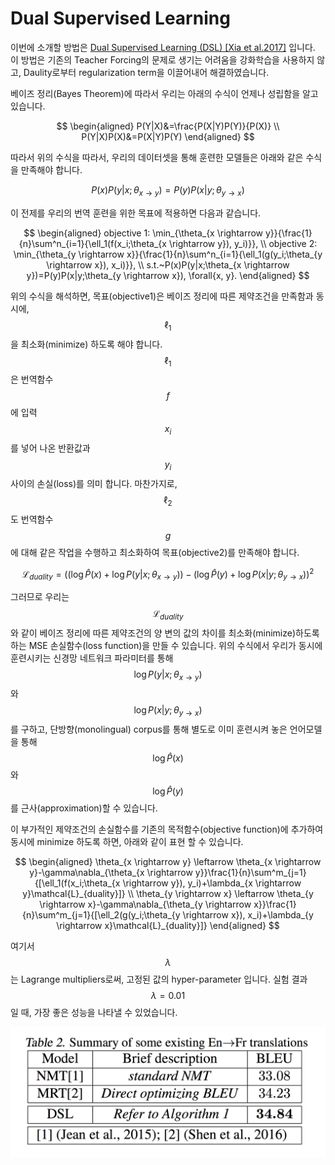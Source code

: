 # Dual Supervised Learning

이번에 소개할 방법은 [Dual Supervised Learning \(DSL\) \[Xia et al.2017\]](https://arxiv.org/pdf/1707.00415.pdf) 입니다. 이 방법은 기존의 Teacher Forcing의 문제로 생기는 어려움을 강화학습을 사용하지 않고, Daulity로부터 regularization term을 이끌어내어 해결하였습니다.

베이즈 정리\(Bayes Theorem\)에 따라서 우리는 아래의 수식이 언제나 성립함을 알고 있습니다.


$$
\begin{aligned}
P(Y|X)&=\frac{P(X|Y)P(Y)}{P(X)} \\
P(Y|X)P(X)&=P(X|Y)P(Y)
\end{aligned}
$$


따라서 위의 수식을 따라서, 우리의 데이터셋을 통해 훈련한 모델들은 아래와 같은 수식을 만족해야 합니다.


$$
P(x)P(y|x;\theta_{x \rightarrow y})=P(y)P(x|y;\theta_{y \rightarrow x})
$$


이 전제를 우리의 번역 훈련을 위한 목표에 적용하면 다음과 같습니다.


$$
\begin{aligned}
objective 1: \min_{\theta_{x \rightarrow y}}{\frac{1}{n}\sum^n_{i=1}{\ell_1(f(x_i;\theta_{x \rightarrow y}), y_i)}}, \\
objective 2: \min_{\theta_{y \rightarrow x}}{\frac{1}{n}\sum^n_{i=1}{\ell_1(g(y_i;\theta_{y \rightarrow x}), x_i)}}, \\
s.t.~P(x)P(y|x;\theta_{x \rightarrow y})=P(y)P(x|y;\theta_{y \rightarrow x}), \forall{x, y}.
\end{aligned}
$$


위의 수식을 해석하면, 목표\(objective1\)은 베이즈 정리에 따른 제약조건을 만족함과 동시에, $$ \ell_1 $$을 최소화\(minimize\) 하도록 해야 합니다. $$ \ell_1 $$은 번역함수 $$ f $$에 입력 $$ x_i $$를 넣어 나온 반환값과 $$ y_i $$ 사이의 손실\(loss\)를 의미 합니다. 마찬가지로, $$ \ell_2 $$도 번역함수 $$ g $$에 대해 같은 작업을 수행하고 최소화하여 목표\(objective2\)를 만족해야 합니다.


$$
\mathcal{L}_{duality}=((\log{\hat{P}(x)} + \log{P(y|x;\theta_{x \rightarrow y})}) - (\log{\hat{P}(y)} + \log{P(x|y;\theta_{y \rightarrow x})})^2
$$


그러므로 우리는 $$ \mathcal{L}_{duality} $$와 같이 베이즈 정리에 따른 제약조건의 양 변의 값의 차이를 최소화\(minimize\)하도록 하는 MSE 손실함수\(loss function\)을 만들 수 있습니다. 위의 수식에서 우리가 동시에 훈련시키는 신경망 네트워크 파라미터를 통해 $$ \log{P(y|x;\theta_{x \rightarrow y})} $$와 $$ \log{P(x|y;\theta_{y \rightarrow x})} $$를 구하고, 단방향\(monolingual\) corpus를 통해 별도로 이미 훈련시켜 놓은 언어모델을 통해 $$ \log{\hat{P}(x)} $$와 $$ \log{\hat{P}(y)} $$를 근사\(approximation\)할 수 있습니다.

이 부가적인 제약조건의 손실함수를 기존의 목적함수\(objective function\)에 추가하여 동시에 minimize 하도록 하면, 아래와 같이 표현 할 수 있습니다.


$$
\begin{aligned}
\theta_{x \rightarrow y} \leftarrow \theta_{x \rightarrow y}-\gamma\nabla_{\theta_{x \rightarrow y}}\frac{1}{n}\sum^m_{j=1}{[\ell_1(f(x_i;\theta_{x \rightarrow y}), y_i)+\lambda_{x \rightarrow y}\mathcal{L}_{duality}]} \\
\theta_{y \rightarrow x} \leftarrow \theta_{y \rightarrow x}-\gamma\nabla_{\theta_{y \rightarrow x}}\frac{1}{n}\sum^m_{j=1}{[\ell_2(g(y_i;\theta_{y \rightarrow x}), x_i)+\lambda_{y \rightarrow x}\mathcal{L}_{duality}]}
\end{aligned}
$$


여기서 $$ \lambda $$는 Lagrange multipliers로써, 고정된 값의 hyper-parameter 입니다. 실험 결과 $$ \lambda=0.01 $$ 일 때, 가장 좋은 성능을 나타낼 수 있었습니다.



![](/assets/duality-dsl-eval.png)

